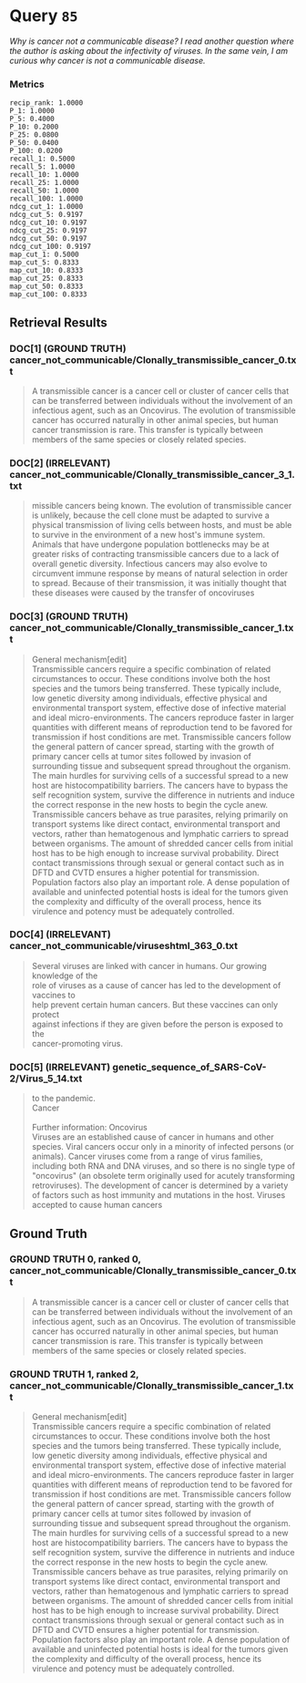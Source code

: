 # Query `85`

*Why is cancer not a communicable disease?
I read another question where the author is asking about the infectivity of viruses. In the same vein, I am curious why cancer is not a communicable disease.*

### Metrics

```
recip_rank: 1.0000
P_1: 1.0000
P_5: 0.4000
P_10: 0.2000
P_25: 0.0800
P_50: 0.0400
P_100: 0.0200
recall_1: 0.5000
recall_5: 1.0000
recall_10: 1.0000
recall_25: 1.0000
recall_50: 1.0000
recall_100: 1.0000
ndcg_cut_1: 1.0000
ndcg_cut_5: 0.9197
ndcg_cut_10: 0.9197
ndcg_cut_25: 0.9197
ndcg_cut_50: 0.9197
ndcg_cut_100: 0.9197
map_cut_1: 0.5000
map_cut_5: 0.8333
map_cut_10: 0.8333
map_cut_25: 0.8333
map_cut_50: 0.8333
map_cut_100: 0.8333
```

## Retrieval Results

### DOC[1] (GROUND TRUTH) cancer_not_communicable/Clonally_transmissible_cancer_0.txt
> A transmissible cancer is a cancer cell or cluster of cancer cells that can be transferred between individuals without the involvement of an infectious agent, such as an Oncovirus. The evolution of transmissible cancer has occurred naturally in other animal species, but human cancer transmission is rare. This transfer is typically between members of the same species or closely related species.

### DOC[2] (IRRELEVANT) cancer_not_communicable/Clonally_transmissible_cancer_3_1.txt
> missible cancers being known. The evolution of transmissible cancer is unlikely, because the cell clone must be adapted to survive a physical transmission of living cells between hosts, and must be able to survive in the environment of a new host's immune system. Animals that have undergone population bottlenecks may be at greater risks of contracting transmissible cancers due to a lack of overall genetic diversity. Infectious cancers may also evolve to circumvent immune response by means of natural selection in order to spread. Because of their transmission, it was initially thought that these diseases were caused by the transfer of oncoviruses

### DOC[3] (GROUND TRUTH) cancer_not_communicable/Clonally_transmissible_cancer_1.txt
> General mechanism[edit]<br>Transmissible cancers require a specific combination of related circumstances to occur. These conditions involve both the host species and the tumors being transferred. These typically include, low genetic diversity among individuals, effective physical and environmental transport system, effective dose of infective material and ideal micro-environments.  The cancers reproduce faster in larger quantities with different means of reproduction tend to be favored for transmission if host conditions are met. Transmissible cancers follow the general pattern of cancer spread, starting with the growth of primary cancer cells at tumor sites  followed by invasion of surrounding tissue and subsequent spread throughout the organism. The main hurdles for surviving cells of a successful spread to a new host are histocompatibility barriers. The cancers have to bypass the self recognition system, survive the difference in nutrients and induce the correct response in the new hosts to begin the cycle anew.<br>Transmissible cancers behave as true parasites, relying primarily on transport systems like direct contact, environmental transport and vectors, rather than hematogenous and lymphatic carriers to spread between organisms. The amount of shredded cancer cells from initial host has to be high enough to increase survival probability. Direct contact transmissions through sexual or general contact such as in DFTD and CVTD ensures a higher potential for transmission. Population factors also play an important role. A dense population of available and uninfected potential hosts is ideal for the tumors given the complexity and difficulty of the overall process, hence its virulence and potency must be adequately controlled.

### DOC[4] (IRRELEVANT) cancer_not_communicable/viruseshtml_363_0.txt
> Several viruses are linked with cancer in humans. Our growing knowledge of the<br>role of viruses as a cause of cancer has led to the development of vaccines to<br>help prevent certain human cancers. But these vaccines can only protect<br>against infections if they are given before the person is exposed to the<br>cancer-promoting virus.

### DOC[5] (IRRELEVANT) genetic_sequence_of_SARS-CoV-2/Virus_5_14.txt
> to the pandemic.<br>Cancer<br><br>Further information: Oncovirus<br>Viruses are an established cause of cancer in humans and other species. Viral cancers occur only in a minority of infected persons (or animals). Cancer viruses come from a range of virus families, including both RNA and DNA viruses, and so there is no single type of "oncovirus" (an obsolete term originally used for acutely transforming retroviruses). The development of cancer is determined by a variety of factors such as host immunity and mutations in the host. Viruses accepted to cause human cancers


## Ground Truth

### GROUND TRUTH 0, ranked 0, cancer_not_communicable/Clonally_transmissible_cancer_0.txt
> A transmissible cancer is a cancer cell or cluster of cancer cells that can be transferred between individuals without the involvement of an infectious agent, such as an Oncovirus. The evolution of transmissible cancer has occurred naturally in other animal species, but human cancer transmission is rare. This transfer is typically between members of the same species or closely related species.

### GROUND TRUTH 1, ranked 2, cancer_not_communicable/Clonally_transmissible_cancer_1.txt
> General mechanism[edit]<br>Transmissible cancers require a specific combination of related circumstances to occur. These conditions involve both the host species and the tumors being transferred. These typically include, low genetic diversity among individuals, effective physical and environmental transport system, effective dose of infective material and ideal micro-environments.  The cancers reproduce faster in larger quantities with different means of reproduction tend to be favored for transmission if host conditions are met. Transmissible cancers follow the general pattern of cancer spread, starting with the growth of primary cancer cells at tumor sites  followed by invasion of surrounding tissue and subsequent spread throughout the organism. The main hurdles for surviving cells of a successful spread to a new host are histocompatibility barriers. The cancers have to bypass the self recognition system, survive the difference in nutrients and induce the correct response in the new hosts to begin the cycle anew.<br>Transmissible cancers behave as true parasites, relying primarily on transport systems like direct contact, environmental transport and vectors, rather than hematogenous and lymphatic carriers to spread between organisms. The amount of shredded cancer cells from initial host has to be high enough to increase survival probability. Direct contact transmissions through sexual or general contact such as in DFTD and CVTD ensures a higher potential for transmission. Population factors also play an important role. A dense population of available and uninfected potential hosts is ideal for the tumors given the complexity and difficulty of the overall process, hence its virulence and potency must be adequately controlled.
